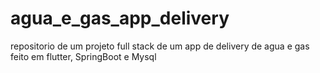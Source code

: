 # agua_e_gas_app_delivery
repositorio de um projeto full stack de um app de delivery de agua e gas feito em flutter, SpringBoot e Mysql
